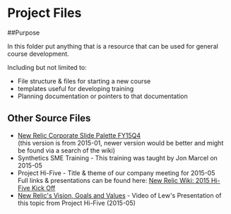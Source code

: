 Project Files
====================

##Purpose

In this folder put anything that is a resource that can be used for general course development. 

Including but not limited to:

* File structure & files for starting a new course
* templates useful for developing training
* Planning documentation or pointers to that documentation

## Other Source Files

* [New Relic Corporate Slide Palette FY15Q4](https://newrelic.atlassian.net/wiki/download/attachments/57541499/New%20Relic%20Corporate%20Slide%20Palette%20FY15Q4%20January%20SKO%20Update.pptx?version=1&modificationDate=1421772011317&api=v2)  
(this version is from 2015-01, newer version would be better and might be found via a search of the wiki)
* Synthetics SME Training - This training was taught by Jon Marcel on 2015-05
* Project Hi-Five - Title & theme of our company meeting for 2015-05  
Full links & presentations can be found here: [New Relic Wiki: 2015 Hi-Five Kick Off](https://newrelic.atlassian.net/wiki/pages/viewpage.action?pageId=101187885)
 * [New Relic's Vision, Goals and Values](https://newrelic.atlassian.net/wiki/display/VGMOM/*New+Relic%27s+Vision%2C+Goals+and+Values) - Video of Lew's Presentation of this topic from Project Hi-Five (2015-05)
